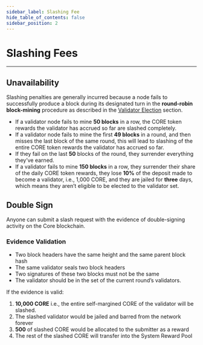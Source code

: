 ```yaml
---
sidebar_label: Slashing Fee
hide_table_of_contents: false
sidebar_position: 2
---
```


# Slashing Fees
---

## Unavailability
Slashing penalties are generally incurred because a node fails to successfully produce a block during its designated turn in the **round-robin block-mining** procedure as described in the [Validator Election](../validator/validator-election.md) section.


* If a validator node fails to mine **50 blocks** in a row, the CORE token rewards the validator has accrued so far are slashed completely.
* If a validator node fails to mine the first **49 blocks** in a round, and then misses the last block of the same round, this will lead to slashing of the entire CORE token rewards the validator has accrued so far.
* If they fail on the last **50** blocks of the round, they surrender everything they’ve earned.
* If a validator fails to mine **150 blocks** in a row, they surrender their share of the daily CORE token rewards, they lose **10%** of the deposit made to become a validator, i.e., 1,000 CORE, and they are jailed for **three** days, which means they aren’t eligible to be elected to the validator set.


## Double Sign
Anyone can submit a slash request with the evidence of double-signing activity on the Core blockchain.


### Evidence Validation
* Two block headers have the same height and the same parent block hash
* The same validator seals two block headers
* Two signatures of these two blocks must not be the same
* The validator should be in the set of the current round’s validators.


If the evidence is valid:
1. **10,000 CORE** i.e., the entire self-margined CORE of the validator will be slashed.
2. The slashed validator would be jailed and barred from the network forever
3. **500** of slashed CORE would be allocated to the submitter as a reward
4. The rest of the slashed CORE will transfer into the System Reward Pool